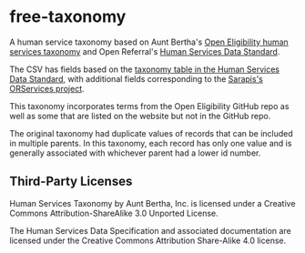 # free-taxonomy
A human service taxonomy based on Aunt Bertha's [Open Eligibility human services taxonomy](https://github.com/openreferral/openeligibility) and Open Referral's [Human Services Data Standard](https://github.com/openreferral/specification).

The CSV has fields based on the [taxonomy table in the Human Services Data Standard](http://docs.openreferral.org/en/latest/hsds/reference/#taxonomy), with additional fields corresponding to the [Sarapis's ORServices project](https://github.com/sarapis/orservices).

This taxonomy incorporates terms from the Open Eligibility GitHub repo as well as some that are listed on the website but not in the GitHub repo.

The original taxonomy had duplicate values of records that can be included in multiple parents. In this taxonomy, each record has only one value and is generally associated with whichever parent had a lower id number.

## Third-Party Licenses

Human Services Taxonomy by Aunt Bertha, Inc. is licensed under a Creative Commons Attribution-ShareAlike 3.0 Unported License.

The Human Services Data Specification and associated documentation are licensed under the Creative Commons Attribution Share-Alike 4.0 license.
